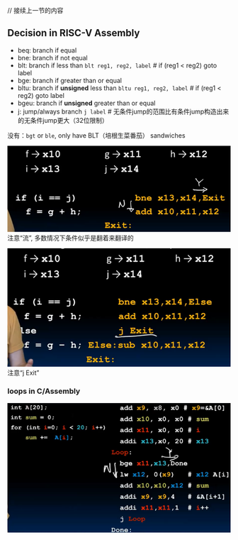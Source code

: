 // 接续上一节的内容

## Decision in RISC-V Assembly

- beq: branch if equal
- bne: branch if not equal
- blt: branch if less than `blt reg1, reg2, label` # if (reg1 < reg2) goto label
- bge: branch if greater than or equal
- bltu: branch if **unsigned** less than `bltu reg1, reg2, label` # if (reg1 < reg2) goto label
- bgeu: branch if **unsigned** greater than or equal
- j: jump/always branch `j label` # 无条件jump的范围比有条件jump构造出来的无条件jump更大（32位限制）

没有：`bgt` or `ble`, only have BLT（培根生菜番茄） sandwiches

![alt text](image.png)
注意“流”, 多数情况下条件似乎是翻着来翻译的

![alt text](image-1.png)
注意“j Exit”

### loops in C/Assembly
![alt text](image-2.png)



